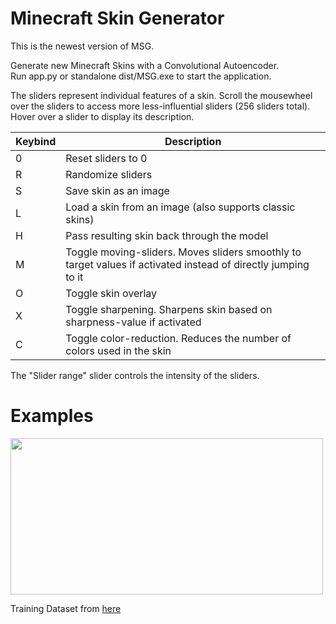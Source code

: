 # Minecraft Skin Generator

This is the newest version of MSG.

Generate new Minecraft Skins with a Convolutional Autoencoder.  
Run app.py or standalone dist/MSG.exe to start the application.

The sliders represent individual features of a skin. Scroll the mousewheel over the sliders to access more less-influential sliders (256 sliders total). Hover over a slider to display its description.

| Keybind | Description |
| ----------- | ----------- |
| 0 | Reset sliders to 0 |
| R | Randomize sliders |
| S | Save skin as an image |
| L | Load a skin from an image (also supports classic skins) |
| H | Pass resulting skin back through the model |
| M | Toggle moving-sliders. Moves sliders smoothly to target values if activated instead of directly jumping to it |
| O | Toggle skin overlay |
| X | Toggle sharpening. Sharpens skin based on sharpness-value if activated |
| C | Toggle color-reduction. Reduces the number of colors used in the skin |

The "Slider range" slider controls the intensity of the sliders.

# Examples 
<img src="../ReadMe/mov1.gif" width="500" height="250">  



Training Dataset from [here](https://www.kaggle.com/datasets/sha2048/minecraft-skin-dataset)

